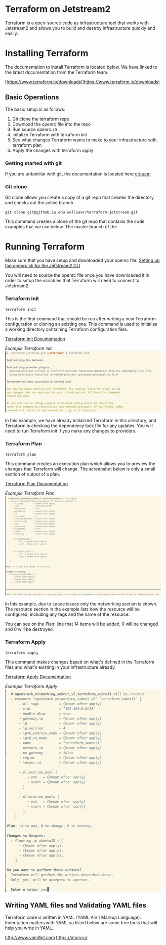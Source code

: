 # Terraform on Jetstream2

Terraform is a open-source code as infrastructure tool that works with Jetstream2
and allows you to build and destroy infrastructure quickly and easily.

# Installing Terraform

The documentation to install Terraform is located below. We have linked to the latest documentation
from the Terraform team.

[https://www.terraform.io/downloads](https://www.terraform.io/downloads)

## Basic Operations

The basic setup is as follows:

1. Git clone the terraform repo
2. Download the openrc file into the repo
3. Run source openrc.sh
4. Initalize Terraform with terraform init
5. See what changes Terraform wants to make to your infrastructure with terraform plan
6. Apply the changes with terraform apply


### Getting started with git
If you are unfamiliar with git, the documentation is located here [git-scm](https://git-scm.com/book/en/v2)

### Git clone

Git clone allows you create a copy of a git repo that creates the directory and checks out the active branch.

```
git clone git@github.iu.edu:wellsaar/terraform-jetstream.git
```
This command creates a clone of the git repo that contains the code examples that we use below. The master branch of the

# Running Terraform
Make sure that you have setup and downloaded your openrc file. [Setting up the openrc.sh for the Jetstream2 CLI](../../ui/cli/openrc)

You will need to source the openrc file once you have downloaded it in order to setup the variables that Terraform will need to connect to Jetstream2.


### Terraform Init


```
terraform init
```

This is the first command that should be run after writing a new Terraform configuration or cloning an existing one. This command is used to initialize a working directory containing Terraform configuration files.


[Terraform Init Documentation](https://www.terraform.io/cli/commands/init)


*Example Terraform Init*
![Example Terraform Init](../images/Terraform-init-light.png)

In this example, we have already initialized Terraform in this directory, and Terraform is checking the dependency lock file for any updates. You will need to run Terraform init if you make any changes to providers.

### Terraform Plan

```
terraform plan
```
This command creates an execution plan which allows you to preview the changes that Terraform will change. The screenshot below is only a small section of output of a plan.


[Terraform Plan Documentation](https://www.terraform.io/cli/commands/plan)

*Example Terraform Plan*
![Example Terraform Plan](../images/Terraform-plan-light.png)

In this example, due to space issues only the networking section is shown. The resource section in the example lists how the resource will be configured, including any tags and the name of the resource.

You can see on the Plan: line that 14 items will be added, 0 will be changed and 0 will be destroyed.

### Terraform Apply

```
terraform apply
```

This command makes changes based on what's defined in the Terraform files and what's existing in your infrastructure already.

[Terraform Apply Documentation](https://www.terraform.io/cli/commands/apply)


*Example Terraform Apply*
![Example Terraform Apply](../images/Terraform-apply-light.png)


## Writing YAML files and Validating YAML files

Terraform code is written in YAML (YAML Ain't Markup Language). Indentation matters with YAML so listed below are some free tools that will help you write in YAML.


http://www.yamllint.com
https://atom.io/
